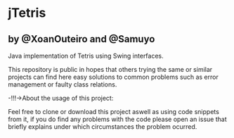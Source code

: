 # jTetris
## by @XoanOuteiro and @Samuyo

Java implementation of Tetris using Swing interfaces.

This repository is public in hopes that others trying the same or similar projects can find here easy solutions to common problems such as error management or faulty class relations.

-!!!->About the usage of this project:

Feel free to clone or download this project aswell as using code snippets from it, if you do find any problems with the code please open an issue that briefly explains under which circumstances the problem ocurred.
